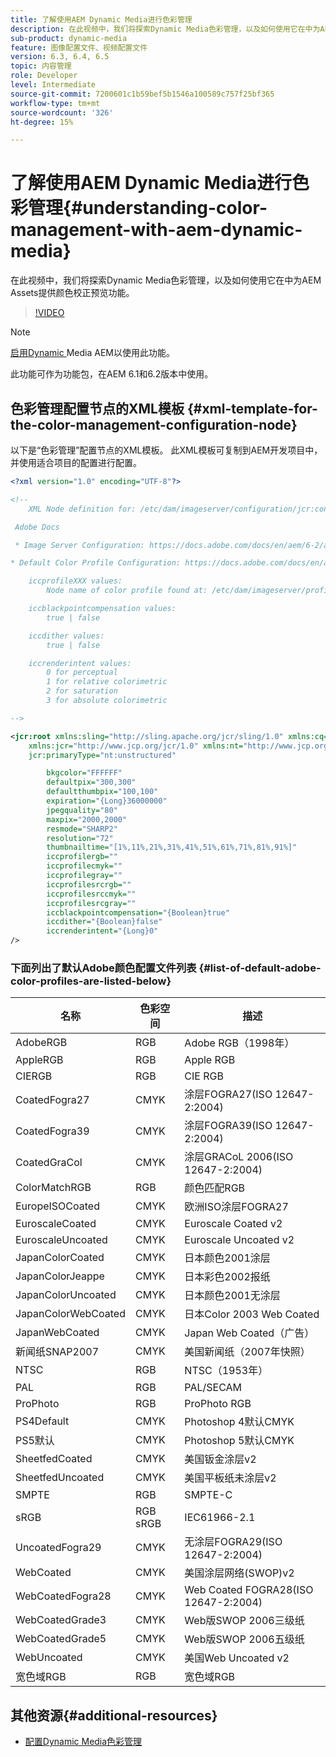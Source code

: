 ```yaml
---
title: 了解使用AEM Dynamic Media进行色彩管理
description: 在此视频中，我们将探索Dynamic Media色彩管理，以及如何使用它在中为AEM Assets提供颜色校正预览功能。
sub-product: dynamic-media
feature: 图像配置文件、视频配置文件
version: 6.3, 6.4, 6.5
topic: 内容管理
role: Developer
level: Intermediate
source-git-commit: 7200601c1b59bef5b1546a100589c757f25bf365
workflow-type: tm+mt
source-wordcount: '326'
ht-degree: 15%

---
```



# 了解使用AEM Dynamic Media进行色彩管理{#understanding-color-management-with-aem-dynamic-media}

在此视频中，我们将探索Dynamic Media色彩管理，以及如何使用它在中为AEM Assets提供颜色校正预览功能。

>[!VIDEO](https://video.tv.adobe.com/v/16792/?quality=9&learn=on)

>[!NOTE]
>
>[启用Dynamic ](https://experienceleague.adobe.com/docs/experience-manager-release-information/aem-release-updates/previous-updates/aem-previous-versions.html) Media AEM以使用此功能。

此功能可作为功能包，在AEM 6.1和6.2版本中使用。

## 色彩管理配置节点的XML模板 {#xml-template-for-the-color-management-configuration-node}

以下是“色彩管理”配置节点的XML模板。 此XML模板可复制到AEM开发项目中，并使用适合项目的配置进行配置。

```xml
<?xml version="1.0" encoding="UTF-8"?>

<!--
    XML Node definition for: /etc/dam/imageserver/configuration/jcr:content/settings

 Adobe Docs

 * Image Server Configuration: https://docs.adobe.com/docs/en/aem/6-2/administer/content/dynamic-media/config-dynamic.html#Configuring%20Dynamic%20Media%20Image%20Settings

* Default Color Profile Configuration: https://docs.adobe.com/docs/en/aem/6-1/administer/content/dynamic-media/config-dynamic.html#Configuring%20the%20default%20color%20profiles

    iccprofileXXX values:
        Node name of color profile found at: /etc/dam/imageserver/profiles

    iccblackpointcompensation values:
        true | false

    iccdither values:
        true | false

    iccrenderintent values:
        0 for perceptual
        1 for relative colorimetric
        2 for saturation
        3 for absolute colorimetric

-->

<jcr:root xmlns:sling="http://sling.apache.org/jcr/sling/1.0" xmlns:cq="http://www.day.com/jcr/cq/1.0"
    xmlns:jcr="http://www.jcp.org/jcr/1.0" xmlns:nt="http://www.jcp.org/jcr/nt/1.0"
    jcr:primaryType="nt:unstructured"

        bkgcolor="FFFFFF"
        defaultpix="300,300"
        defaultthumbpix="100,100"
        expiration="{Long}36000000"
        jpegquality="80"
        maxpix="2000,2000"
        resmode="SHARP2"
        resolution="72"
        thumbnailtime="[1%,11%,21%,31%,41%,51%,61%,71%,81%,91%]"
        iccprofilergb=""
        iccprofilecmyk=""
        iccprofilegray=""
        iccprofilesrcrgb=""
        iccprofilesrccmyk=""
        iccprofilesrcgray=""
        iccblackpointcompensation="{Boolean}true"
        iccdither="{Boolean}false"
        iccrenderintent="{Long}0"
/>
```

### 下面列出了默认Adobe颜色配置文件列表 {#list-of-default-adobe-color-profiles-are-listed-below}

| 名称 | 色彩空间 | 描述 |
| ------------------- | ---------- | ------------------------------------- |
| AdobeRGB | RGB | Adobe RGB（1998年） |
| AppleRGB | RGB | Apple RGB |
| CIERGB | RGB | CIE RGB |
| CoatedFogra27 | CMYK | 涂层FOGRA27(ISO 12647-2:2004) |
| CoatedFogra39 | CMYK | 涂层FOGRA39(ISO 12647-2:2004) |
| CoatedGraCol | CMYK | 涂层GRACoL 2006(ISO 12647-2:2004) |
| ColorMatchRGB | RGB | 颜色匹配RGB |
| EuropeISOCoated | CMYK | 欧洲ISO涂层FOGRA27 |
| EuroscaleCoated | CMYK | Euroscale Coated v2 |
| EuroscaleUncoated | CMYK | Euroscale Uncoated v2 |
| JapanColorCoated | CMYK | 日本颜色2001涂层 |
| JapanColorJeappe | CMYK | 日本彩色2002报纸 |
| JapanColorUncoated | CMYK | 日本颜色2001无涂层 |
| JapanColorWebCoated | CMYK | 日本Color 2003 Web Coated |
| JapanWebCoated | CMYK | Japan Web Coated（广告） |
| 新闻纸SNAP2007 | CMYK | 美国新闻纸（2007年快照） |
| NTSC | RGB | NTSC（1953年） |
| PAL | RGB | PAL/SECAM |
| ProPhoto | RGB | ProPhoto RGB |
| PS4Default | CMYK | Photoshop 4默认CMYK |
| PS5默认 | CMYK | Photoshop 5默认CMYK |
| SheetfedCoated | CMYK | 美国钣金涂层v2 |
| SheetfedUncoated | CMYK | 美国平板纸未涂层v2 |
| SMPTE | RGB | SMPTE-C |
| sRGB | RGB sRGB | IEC61966-2.1 |
| UncoatedFogra29 | CMYK | 无涂层FOGRA29(ISO 12647-2:2004) |
| WebCoated | CMYK | 美国涂层网络(SWOP)v2 |
| WebCoatedFogra28 | CMYK | Web Coated FOGRA28(ISO 12647-2:2004) |
| WebCoatedGrade3 | CMYK | Web版SWOP 2006三级纸 |
| WebCoatedGrade5 | CMYK | Web版SWOP 2006五级纸 |
| WebUncoated | CMYK | 美国Web Uncoated v2 |
| 宽色域RGB | RGB | 宽色域RGB |

## 其他资源{#additional-resources}

* [配置Dynamic Media色彩管理](https://helpx.adobe.com/experience-manager/6-5/assets/using/config-dynamic.html#ConfiguringDynamicMediaColorManagement)
